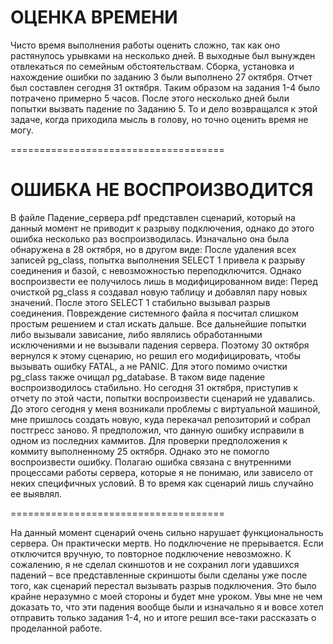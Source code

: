 # ОЦЕНКА ВРЕМЕНИ
Чисто время выполнения работы оценить сложно, так как оно растянулось урывками на несколько дней. В выходные был вынужден отвлекаться по семейным обстоятельствам. 
Сборка, установка и нахождение ошибки по заданию 3 были выполнено 27 октября. Отчет был составлен сегодня 31 октября.
Таким образом на задания 1-4 было потрачено примерно 5 часов.
После этого несколько дней были попытки вызвать падение по Заданию 5. То и дело возвращался к этой задаче, когда приходила мысль в голову, но точно оценить время не могу.

=====================================

# ОШИБКА НЕ ВОСПРОИЗВОДИТСЯ 
В файле Падение_сервера.pdf представлен сценарий, который на данный момент не приводит к разрыву подключения, однако до этого ошибка несколько раз воспроизводилась. 
Изначально она была обнаружена в 28 октября, но в другом виде:
После удаления всех записей pg_class, попытка выполнения SELECT 1 привела к разрыву соединения и базой, с невозможностью переподключится.
Однако воспроизвести ее получилось лишь в модифицированном виде:
Перед очисткой pg_class я создавал новую таблицу и добавлял пару новых значений. После этого SELECT 1 стабильно вызывал разрыв соединения.
Повреждение системного файла я посчитал слишком простым решением и стал искать дальше. Все дальнейшие попытки либо вызывали зависание, либо являлись обработанными исключениями и не вызывали падения сервера.
Поэтому 30 октября вернулся к этому сценарию, но решил его модифицировать, чтобы вызывать ошибку FATAL, а не PANIC. Для этого помимо очистки pg_class также очищал pg_database.
В таком виде падение воспроизводилось стабильно.
Но сегодня 31 октября, приступив к отчету по этой части, попытки воспроизвести сценарий не удавались. 
До этого сегодня у меня возникали проблемы с виртуальной машиной, мне пришлось создать новую, куда перекачал репозиторий и собрал постгресс заново. Я предположил, что данную ошибку исправили в одном из последних каммитов. Для проверки предположения к коммиту выполненному 25 октября. Однако это не помогло воспроизвести ошибку.
Полагаю ошибка связана с внутренними процессами работы сервера, которые я не понимаю, или зависело от неких специфичных условий. В то время как сценарий лишь случайно ее выявлял.

=====================================

На данный момент сценарий очень сильно нарушает функциональность сервера. Он практически мертв. Но подключение не прерывается. 
Если отключится вручную, то повторное подключение невозможно.
К сожалению, я не сделал скиншотов и не сохранил логи удавшихся падений – все представленные скриншоты были сделаны уже после того, как сценарий перестал вызывать разрыв подключения. Это было крайне неразумно с моей стороны и будет мне уроком. Увы мне не чем доказать то, что эти падения вообще были и изначально я и вовсе хотел отправить только задания 1-4, но и итоге решил все-таки рассказать о проделанной работе.
